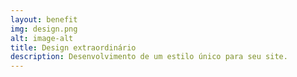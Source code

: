 ```yaml
---
layout: benefit
img: design.png
alt: image-alt
title: Design extraordinário
description: Desenvolvimento de um estilo único para seu site.
---
```

